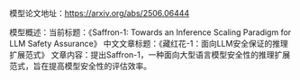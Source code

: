 模型论文地址：https://arxiv.org/abs/2506.06444

模型概述：当前标题：《Saffron-1: Towards an Inference Scaling Paradigm for LLM Safety Assurance》
中文文章标题：《藏红花-1：面向LLM安全保证的推理扩展范式》
文章内容：提出Saffron-1，一种面向大型语言模型安全性的推理扩展范式，旨在提高模型安全性的评估效率。

